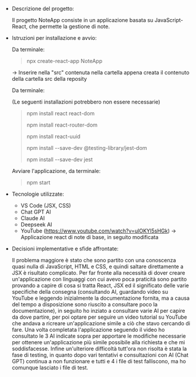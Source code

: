- Descrizione del progetto:

  Il progetto NoteApp consiste in un applicazione basata su JavaScript-React, che permette la gestione di note.
- Istruzioni per installazione e avvio:

  Da terminale:
  > npx create-react-app NoteApp
  >
  -> Inserire nella "src" contenuta nella cartella appena creata il contenuto della cartella src della reposity

  Da terminale:
  
  (Le seguenti installazioni potrebbero non essere necessarie)
  >  npm install react react-dom
  > 
  > npm install react-router-dom
  > 
  > npm install react-uuid
  > 
  > npm install --save-dev @testing-library/jest-dom
  > 
  > npm install --save-dev jest
  >
  Avviare l'applicazione, da terminale:
  > npm start
- Tecnologie utilizzate:
  * VS Code (JSX, CSS)
  * Chat GPT AI
  * Claude AI
  * Deepseek AI
  * YouTube (https://www.youtube.com/watch?v=ulOKYl5sHGk) -> Applicazione react di note di base, in seguito modificata
- Decisioni implementative e sfide affrontate:

  Il problema maggiore è stato che sono partito con una conoscenza quasi nulla di JavaScript, HTML e CSS, e quindi saltare direttamente a JSX è risultato complicato.
  Per far fronte alla necessità di dover creare un'applicazione con linguaggi con cui avevo poca praticità sono partito provando a capire di cosa si tratta
  React, JSX ed il significato delle varie specifiche della consegna (consultando AI, guardando video su YouTube e leggendo inizialmente la documentazione fornita,
  ma a causa del tempo a disposizione sono riuscito a consultare poco la documentazione), in seguito ho inziato a consultare varie AI per capire da dove partire, per poi optare per
  seguire un video tutorial su YouTube che andava a ricreare un'applicazione simile a ciò che stavo cercando di fare.
  Una volta completata l'applicazione seguendo il video ho consultato le 3 AI indicate sopra per apportare le modifiche necessarie per ottenere un'applicazione più simile
  possibile alla richiesta e che mi soddisfacesse.
  Infine un'ulteriore difficoltà tutt'ora non risolta è stata la fase di testing, in quanto dopo vari tentativi e consultazioni con AI (Chat GPT) continua a non funzionare e tutti e 4 i file di test falliscono, ma ho comunque lasciato i file di test.
